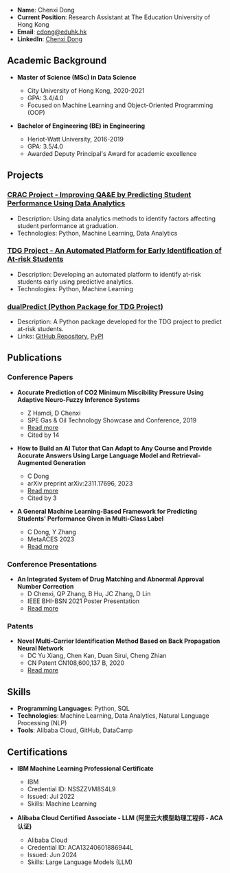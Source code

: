 
- **Name**: Chenxi Dong
- **Current Position**: Research Assistant at The Education University of Hong Kong
- **Email**: [cdong@eduhk.hk](mailto:cdong@eduhk.hk)
- **LinkedIn**: [Chenxi Dong](https://www.linkedin.com/in/chenxi-d-263324227/)

## Academic Background

- **Master of Science (MSc) in Data Science** 
  - City University of Hong Kong, 2020-2021
  - GPA: 3.4/4.0
  - Focused on Machine Learning and Object-Oriented Programming (OOP)

- **Bachelor of Engineering (BE) in Engineering**
  - Heriot-Watt University, 2016-2019
  - GPA: 3.5/4.0
  - Awarded Deputy Principal's Award for academic excellence


## Projects

### [CRAC Project - Improving QA&E by Predicting Student Performance Using Data Analytics](https://www.lttc.eduhk.hk/events/20240410_2/)
- Description: Using data analytics methods to identify factors affecting student performance at graduation.
- Technologies: Python, Machine Learning, Data Analytics

### [TDG Project - An Automated Platform for Early Identification of At-risk Students](https://app.lib.eduhk.hk/tl/node/407)
- Description: Developing an automated platform to identify at-risk students early using predictive analytics.
- Technologies: Python, Machine Learning

### [dualPredict (Python Package for TDG Project)](https://github.com/098765d/dualPredictor)
- Description: A Python package developed for the TDG project to predict at-risk students.
- Links: [GitHub Repository](https://github.com/098765d/dualPredictor), [PyPI](https://pypi.org/project/dualPredictor/)

## Publications

### Conference Papers
- **Accurate Prediction of CO2 Minimum Miscibility Pressure Using Adaptive Neuro-Fuzzy Inference Systems**
  - Z Hamdi, D Chenxi
  - SPE Gas & Oil Technology Showcase and Conference, 2019
  - [Read more](https://www.onepetro.org/conference-paper/SPE-195560-MS)
  - Cited by 14

- **How to Build an AI Tutor that Can Adapt to Any Course and Provide Accurate Answers Using Large Language Model and Retrieval-Augmented Generation**
  - C Dong
  - arXiv preprint arXiv:2311.17696, 2023
  - [Read more](https://arxiv.org/abs/2311.17696)
  - Cited by 3

- **A General Machine Learning-Based Framework for Predicting Students' Performance Given in Multi-Class Label**
  - C Dong, Y Zhang
  - MetaACES 2023
  - [Read more](https://www.eduhk.hk/metaaces2023/download/MetaACES%202023-Proceedings.pdf)

### Conference Presentations
- **An Integrated System of Drug Matching and Abnormal Approval Number Correction**
  - D Chenxi, QP Zhang, B Hu, JC Zhang, D Lin
  - IEEE BHI-BSN 2021 Poster Presentation
  - [Read more](https://docs.google.com/presentation/d/1Yv-vgErBwZpsDU6caslx5lfWU0TXFe8u/edit?usp=sharing&ouid=103405228218175523912&rtpof=true&sd=true)

### Patents
- **Novel Multi-Carrier Identification Method Based on Back Propagation Neural Network**
  - DC Yu Xiang, Chen Kan, Duan Sirui, Cheng Zhian
  - CN Patent CN108,600,137 B, 2020
  - [Read more](https://patents.google.com/patent/CN108600137B/en)

## Skills

- **Programming Languages**: Python, SQL
- **Technologies**: Machine Learning, Data Analytics, Natural Language Processing (NLP)
- **Tools**: Alibaba Cloud, GitHub, DataCamp

## Certifications

- **IBM Machine Learning Professional Certificate**
  - IBM
  - Credential ID: NSSZZVM8S4L9
  - Issued: Jul 2022
  - Skills: Machine Learning

- **Alibaba Cloud Certified Associate - LLM (阿里云大模型助理工程师 - ACA认证)**
  - Alibaba Cloud
  - Credential ID: ACA13240601886944L
  - Issued: Jun 2024
  - Skills: Large Language Models (LLM)

